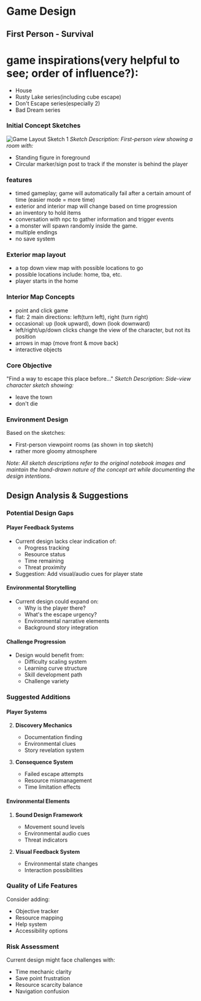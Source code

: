 
# Game Design
## First Person - Survival
# game inspirations(very helpful to see; order of influence?):
- House
- Rusty Lake series(including cube escape)
- Don't Escape series(especially 2)
- Bad Dream series


### Initial Concept Sketches
![Game Layout Sketch 1](https://github.com/avivpilipski/KZgameDesign/blob/main/gameDesign.jpg)
*Sketch Description: First-person view showing a room with:*
- Standing figure in foreground
- Circular marker/sign post to track if the monster is behind the player

### features
- timed gameplay; game will automatically fail after a certain amount of time (easier mode = more time)
- exterior and interior map will change based on time progression
- an inventory to hold items
- conversation with npc to gather information and trigger events
- a monster will spawn randomly inside the game. 
- multiple endings
- no save system

### Exterior map layout
- a top down view map with possible locations to go
- possible locations include: home, tba, etc. 
- player starts in the home

### Interior Map Concepts
- point and click game
- flat: 2 main directions: left(turn left), right (turn right)
- occasional: up (look upward), down (look downward)
- left/right/up/down clicks change the view of the character, but not its position
- arrows in map (move front & move back)
- interactive objects

### Core Objective
"Find a way to escape this place before..."
*Sketch Description: Side-view character sketch showing:*
- leave the town 
- don't die

### Environment Design
Based on the sketches:
- First-person viewpoint rooms (as shown in top sketch)
- rather more gloomy atmosphere

*Note: All sketch descriptions refer to the original notebook images and maintain the hand-drawn nature of the concept art while documenting the design intentions.*

## Design Analysis & Suggestions

### Potential Design Gaps

#### Player Feedback Systems
- Current design lacks clear indication of:
  - Progress tracking
  - Resource status
  - Time remaining
  - Threat proximity
- Suggestion: Add visual/audio cues for player state


#### Environmental Storytelling
- Current design could expand on:
  - Why is the player there?
  - What's the escape urgency?
  - Environmental narrative elements
  - Background story integration

#### Challenge Progression
- Design would benefit from:
  - Difficulty scaling system
  - Learning curve structure
  - Skill development path
  - Challenge variety

### Suggested Additions

#### Player Systems
2. **Discovery Mechanics**
   - Documentation finding
   - Environmental clues
   - Story revelation system

3. **Consequence System**
   - Failed escape attempts
   - Resource mismanagement
   - Time limitation effects

#### Environmental Elements
1. **Sound Design Framework**
   - Movement sound levels
   - Environmental audio cues
   - Threat indicators

2. **Visual Feedback System**
   - Environmental state changes
   - Interaction possibilities

### Quality of Life Features
Consider adding:
- Objective tracker
- Resource mapping
- Help system
- Accessibility options

### Risk Assessment
Current design might face challenges with:
- Time mechanic clarity
- Save point frustration
- Resource scarcity balance
- Navigation confusion